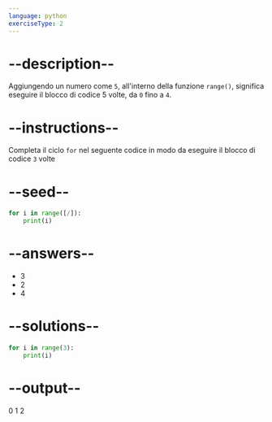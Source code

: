 ```yaml
---
language: python
exerciseType: 2
---
```


# --description--

Aggiungendo un numero come `5`, all'interno della funzione `range()`, significa eseguire il blocco di codice 5 volte, da `0` fino a `4`.

# --instructions--

Completa il ciclo `for` nel seguente codice in modo da eseguire il blocco di codice `3` volte

# --seed--

```python
for i in range([/]):
    print(i)
```

# --answers--

- 3
- 2
- 4

# --solutions--

```python
for i in range(3):
    print(i)
```

# --output--

0
1
2
